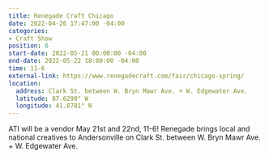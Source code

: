 ```yaml
---
title: Renegade Craft Chicago
date: 2022-04-26 17:47:00 -04:00
categories:
- Craft Show
position: 6
start-date: 2022-05-21 00:00:00 -04:00
end-date: 2022-05-22 18:00:00 -04:00
time: 11-6
external-link: https://www.renegadecraft.com/fair/chicago-spring/
location:
  address: Clark St. between W. Bryn Mawr Ave. + W. Edgewater Ave.
  latitude: 87.6298° W
  longitude: 41.8781° N
---
```


ATI will be a vendor May 21st and 22nd, 11-6! Renegade brings local and national creatives to Andersonville on Clark St. between W. Bryn Mawr Ave. + W. Edgewater Ave. 